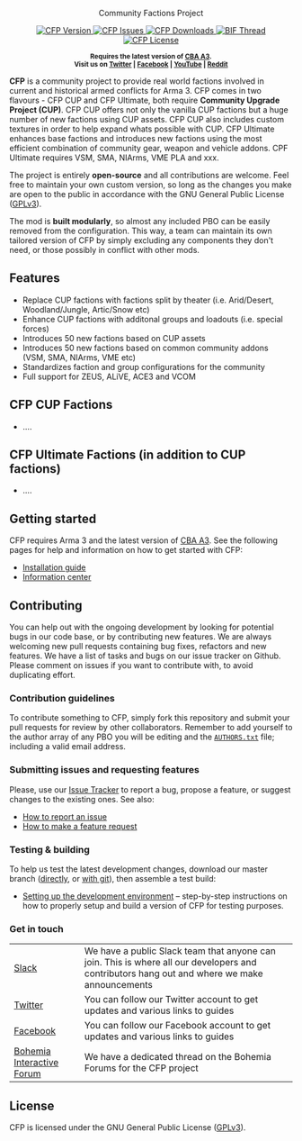 <p align="center">
    Community Factions Project
</p>

<p align="center">
    <a href="https://github.com/tupolov/cfp/releases/latest">
        <img src="https://img.shields.io/badge/Version-0.0.1-blue.svg?style=flat-square" alt="CFP Version">
    </a>
    <a href="https://github.com/tupolov/cfp/issues">
        <img src="https://img.shields.io/github/issues-raw/tupolov/CFP.svg?style=flat-square&label=Issues" alt="CFP Issues">
    </a>
    <a href="https://github.com/tupolov/cfp/releases">
        <img src="https://img.shields.io/github/downloads/tupolov/CFP/total.svg?style=flat-square&label=Downloads" alt="CFP Downloads">
    </a>
    <a href="TBC">
        <img src="https://img.shields.io/badge/BIF-Thread-lightgrey.svg?style=flat-square" alt="BIF Thread">
    </a>
    <a href="https://github.com/tupolov/cfp/blob/master/LICENSE">
        <img src="https://img.shields.io/badge/License-GPLv3-red.svg?style=flat-square" alt="CFP License">
    </a>
</p>

<p align="center">
    <sup><strong>Requires the latest version of <a href="https://github.com/CBATeam/CBA_A3/releases">CBA A3</a>.<br/>
    Visit us on <a href="https://twitter.com/CFPMod">Twitter</a> | <a href="https://www.facebook.com/CFPMod">Facebook</a> | <a href="https://www.youtube.com/c/ACE3Mod">YouTube</a> | <a href="https://www.reddit.com/r/arma/search?q=CFP&restrict_sr=on&sort=new&t=all">Reddit</a></strong></sup>
</p>

**CFP** is a community project to provide real world factions involved in current and historical armed conflicts for Arma 3. CFP comes in two flavours - CFP CUP and CFP Ultimate, both require **Community Upgrade Project (CUP)**. CFP CUP offers not only the vanilla CUP factions but a huge number of new factions using CUP assets. CFP CUP also includes custom textures in order to help expand whats possible with CUP. CFP Ultimate enhances base factions and introduces new factions using the most efficient combination of community gear, weapon and vehicle addons. CPF Ultimate requires VSM, SMA, NIArms, VME PLA and xxx. 

The project is entirely **open-source** and all contributions are welcome. Feel free to maintain your own custom version, so long as the changes you make are open to the public in accordance with the GNU General Public License ([GPLv3](https://github.com/tupolov/CFP/blob/master/LICENSE)).

The mod is **built modularly**, so almost any included PBO can be easily removed from the configuration. This way, a team can maintain its own tailored version of CFP by simply excluding any components they don't need, or those possibly in conflict with other mods. 

## Features
- Replace CUP factions with factions split by theater (i.e. Arid/Desert, Woodland/Jungle, Artic/Snow etc)
- Enhance CUP factions with additonal groups and loadouts (i.e. special forces)
- Introduces 50 new factions based on CUP assets
- Introduces 50 new factions based on common community addons (VSM, SMA, NIArms, VME etc)
- Standardizes faction and group configurations for the community
- Full support for ZEUS, ALiVE, ACE3 and VCOM

## CFP CUP Factions

- ....

## CFP Ultimate Factions (in addition to CUP factions)

- ....

## Getting started

CFP requires Arma 3 and the latest version of <a href="https://github.com/CBATeam/CBA_A3/releases">CBA A3</a>. See the following pages for help and information on how to get started with CFP: 

- [Installation guide](https://ace3mod.com/wiki/user/installation-guide.html)
- [Information center](https://ace3mod.com/wiki/user/information-center.html)

## Contributing

You can help out with the ongoing development by looking for potential bugs in our code base, or by contributing new features. We are always welcoming new pull requests containing bug fixes, refactors and new features. We have a list of tasks and bugs on our issue tracker on Github. Please comment on issues if you want to contribute with, to avoid duplicating effort.

### Contribution guidelines

To contribute something to CFP, simply fork this repository and submit your pull requests for review by other collaborators. Remember to add yourself to the author array of any PBO you will be editing and the [`AUTHORS.txt`](https://github.com/tupolov/CFP/blob/master/AUTHORS.txt) file; including a valid email address.

### Submitting issues and requesting features

Please, use our [Issue Tracker](https://github.com/tupolov/CFP/issues) to report a bug, propose a feature, or suggest changes to the existing ones. See also:
- [How to report an issue](https://ace3mod.com/wiki/user/how-to-report-an-issue.html)
- [How to make a feature request](https://ace3mod.com/wiki/user/how-to-make-a-feature-request.html)

### Testing & building

To help us test the latest development changes, download our master branch ([directly](https://github.com/tupolov/CFP/archive/master.zip), or [with git](https://help.github.com/articles/fetching-a-remote/)), then assemble a test build:

- [Setting up the development environment](https://ace3mod.com/wiki/development/setting-up-the-development-environment.html) – step-by-step instructions on how to properly setup and build a version of CFP for testing purposes.

### Get in touch

<table>
  <tr>
    <td><a href="https://slackin.alivemod.com/">Slack</a></td>
    <td>We have a public Slack team that anyone can join. This is where all our developers and contributors hang out and where we make announcements</td>
  </tr>

  <tr>
    <td><a href="https://twitter.com/CFPMod">Twitter</a></td>
    <td>You can follow our Twitter account to get updates and various links to guides</td>
  </tr>
  <tr>
    <td><a href="https://www.facebook.com/CFPMod">Facebook</a></td>
    <td>You can follow our Facebook account to get updates and various links to guides</td>
  </tr>

  <tr>
    <td><a href="https://forums.bistudio.com/topic/TBC">Bohemia Interactive Forum</a></td>
    <td>We have a dedicated thread on the Bohemia Forums for the CFP project</td>
  </tr>  
</table>

## License

CFP is licensed under the GNU General Public License ([GPLv3](https://github.com/tupolov/CFP/blob/master/LICENSE)).

